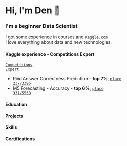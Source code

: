 # Hi, I'm Den 👋

### I'm a beginner Data Scientist
I got some experience in courses and 
<code>[Kaggle.com](https://www.kaggle.com/abelden)</code>  
I love everything about data and new technologies.

<h4><strong>Kaggle experience - Competitions Expert</strong></h4>

<code>[Competitions Expert](https://www.kaggle.com/abelden)</code>

- Riiid Answer Correctness Prediction - <strong>top 7%</strong>, <code>[place 237/3395](https://www.kaggle.com/c/riiid-test-answer-prediction/leaderboard)</code>  
- M5 Forecasting - Accuracy - <strong>top 6%</strong>, <code>[place 331/5558](https://www.kaggle.com/c/m5-forecasting-accuracy/leaderboard)</code>  

<h4><strong>Education</strong></h4>


<h4><strong>Projects</strong></h4>


<h4><strong>Skills</strong></h4>


<h4><strong>Certifications </strong></h4>
